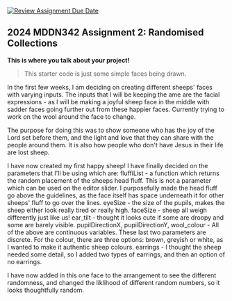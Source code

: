 [![Review Assignment Due Date](https://classroom.github.com/assets/deadline-readme-button-24ddc0f5d75046c5622901739e7c5dd533143b0c8e959d652212380cedb1ea36.svg)](https://classroom.github.com/a/uYb6fuja)
## 2024 MDDN342 Assignment 2: Randomised Collections

**This is where you talk about your project!**

>This starter code is just some simple faces being drawn. 

In the first few weeks, I am deciding on creating different sheeps' faces with varying inputs. The inputs that I will be keeping the ame are the facial expressions - as I will be making a joyful sheep face in the middle with sadder faces going further out from these happier faces. 
Currently trying to work on the wool around the face to change. 

The purpose for doing this was to show someone who has the joy of the Lord set before them, and the light and love that they can share with the people around them. It is also how people who don't have Jesus in their life are lost sheep. 

I have now created my first happy sheep! I have finally decided on the parameters that I'll be using which are:
    fluffiList - a function which returns the random placement of the sheeps head fluff. This is not a parameter which can be used on the editor slider. I purposefully made the head fluff go above the guidelines, as the face itself has space underneath it for other sheeps' fluff to go over the lines.
    eyeSize - the size of the pupils, makes the sheep either look really tired or really high.
    faceSize - sheep all weigh differently just like us!
    ear_tilt - thought it looks cute if some are droopy and some are barely visible.
    pupilDirectionX, 
    pupilDirectionY, 
    wool_colour - All of the above are continuous variables. These last two parameters are discrete. For the colour, there are three options: brown, greyish or white, as I wanted to make it authentic sheep colours.
    earrings - I thought the sheep needed some detail, so I added two types of earrings, and then an option of no earrings.

I have now added in this one face to the arrangement to see the different randomness, and changed the liklihood of different random numbers, so it looks thoughtfully random. 